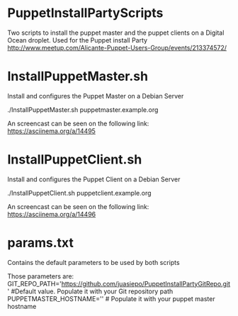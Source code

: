 PuppetInstallPartyScripts
=========================

Two scripts to install the puppet master and the puppet clients on a Digital Ocean droplet. Used for the Puppet install Party http://www.meetup.com/Alicante-Puppet-Users-Group/events/213374572/

InstallPuppetMaster.sh
======================

Install and configures the Puppet Master on a Debian Server

./InstallPuppetMaster.sh puppetmaster.example.org

An screencast can be seen on the following link:
https://asciinema.org/a/14495

InstallPuppetClient.sh
======================
Install and configures the Puppet Client on a Debian Server

./InstallPuppetClient.sh puppetclient.example.org

An screencast can be seen on the following link:
https://asciinema.org/a/14496

params.txt
==========
Contains the default parameters to be used by both scripts

Those parameters are:
GIT_REPO_PATH='https://github.com/juasiepo/PuppetInstallPartyGitRepo.git' #Default value. Populate it with your Git repository path
PUPPETMASTER_HOSTNAME=''  # Populate it with your puppet master hostname
